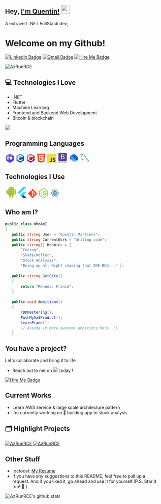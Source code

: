 ## Hey, [I'm Quentin!]() <img src="https://media.giphy.com/media/hvRJCLFzcasrR4ia7z/giphy.gif" width="28px" height="28px">

A extravert .NET FullStack dev,
<h1>Welcome on my Github!</h1> 

[![Linkedin Badge](https://img.shields.io/badge/LinkedIn-0077B5?style=for-the-badge&logo=linkedin&logoColor=white)](https://fr.linkedin.com/in/quentin--martinez) 
[![Gmail Badge](https://img.shields.io/badge/contact@qmartinez.com-D14836?style=for-the-badge&logo=gmail&logoColor=white)](mailto:contact@qmartinez.com)
[![Hire Me Badge](https://img.shields.io/badge/Malt-F38020?style=for-the-badge&logo=Cloudflare%20Pages&logoColor=white)](https://www.malt.fr/profile/quentinmartinez) 

<p align="left"> <img src="https://komarev.com/ghpvc/?username=AzRunRCE" alt="AzRunRCE" /> </p>

## :computer: Technologies I Love
* .NET
* Flutter
* Machine Learning
* Frontend and Backend Web Development
* Bitcoin & blockchain


<img src = "https://github-readme-stats.vercel.app/api/top-langs/?username=AzRunRCE&layout=compact">

## Programming Languages
 <img src = 'https://github.com/AzRunRCE/AzRunRCE/blob/main/images/csharp.png' width='30'/> <img src = 'https://github.com/AzRunRCE/AzRunRCE/blob/main/images/c-original.svg' width='30'/> <img src = 'https://github.com/AzRunRCE/AzRunRCE/blob/main/images/cpp.svg' width='30'/>   <img src = 'https://github.com/AzRunRCE/AzRunRCE/blob/main/images/html.svg' width='30'/> <img src = 'https://github.com/AzRunRCE/AzRunRCE/blob/main/images/js.svg' width='30'/> <img src = 'https://github.com/AzRunRCE/AzRunRCE/blob/main/images/bootstrap.svg' width='33'/> <img src = 'https://github.com/AzRunRCE/AzRunRCE/blob/main/images/dart.svg' width='33'/> 
 <img src = 'https://github.com/AzRunRCE/AzRunRCE/blob/main/images/sql.svg' width='30'/> 
 ## Technologies I Use
 <img src = 'https://github.com/AzRunRCE/AzRunRCE/blob/main/images/android.svg' height='40'/><img src = 'https://github.com/AzRunRCE/AzRunRCE/blob/main/images/flutter-logo.svg' width='30'/> <img src = 'https://github.com/AzRunRCE/AzRunRCE/blob/main/images/git.svg' width='30'/> <img src = 'https://github.com/AzRunRCE/AzRunRCE/blob/main/images/nodejs.svg' width='33'/> <img src = 'https://github.com/AzRunRCE/AzRunRCE/blob/main/images/react.svg' width='33'/>
 
 
 ## Who am I?
 ```csharp
public class WhoAmI
{
    public string User = "Quentin Martinez";
    public string CurrentWork = "Writing code";
    public string[] Hobbies = {
        "Coding",
        "Skate/Roller",
        "Stock Analysis",
        "Being up all Night chasing that ONE BUG..." };

    public string GetCity()
    {
        return "Rennes, France";
    }

    public void Ambitions()
    {
        TDDMastering();
        PushMySaSProduct();
        LearnPiano();
        // Assume 10 more awesome ambitions here  ;)
    }
 ```

## You have a project?
Let's collaborate and bring it to life
 * Reach out to me on <img src = 'https://dam.malt.com/cms-front/maltLogo.png' width='50'/> today !

[![Hire Me Badge](https://img.shields.io/badge/Hire-me!%20-F38020?style=for-the-badge&logo=Cloudflare%20Pages&logoColor=white)](https://www.malt.fr/profile/quentinmartinez) 

<!--START_SECTION:waka-->
<!--END_SECTION:waka-->
 
## Current Works
 * Learn AWS service & large scale architecture pattern
 * I'm currently working on 🔭 building app to stock analysis


## 🗂️ Highlight Projects

<a href="https://github.com/AzRunRCE/CppHostCLR">
  <img align="center" src="https://github-readme-stats.vercel.app/api/pin/?username=AzRunRCE&repo=CppHostCLR&show_icons=true&line_height=27&title_color=6aa6f8&text_color=8a919a&icon_color=6aa6f8&bg_color=22272e" alt="AzRunRCE" />
</a>

<a href="https://github.com/AzRunRCE/WarGame">
  <img align="center" src="https://github-readme-stats.vercel.app/api/pin/?username=AzRunRCE&repo=WarGame&show_icons=true&line_height=27&title_color=6aa6f8&text_color=8a919a&icon_color=6aa6f8&bg_color=22272e" alt="AzRunRCE" />
</a>

 
## Other Stuff
  - :octocat: [My Resume](https://www.doyoubuzz.com/q-martinez)
  - If you have any suggestions to this README, feel free to pull up a request. And if you liked it, go ahead and use it for yourself.(P.S. Star it too!!:grimacing: )

![AzRunRCE's github stats](https://github-readme-stats.vercel.app/api?username=AzRunRCE&show_icons=true&hide=[%22issues%22])
 
 
